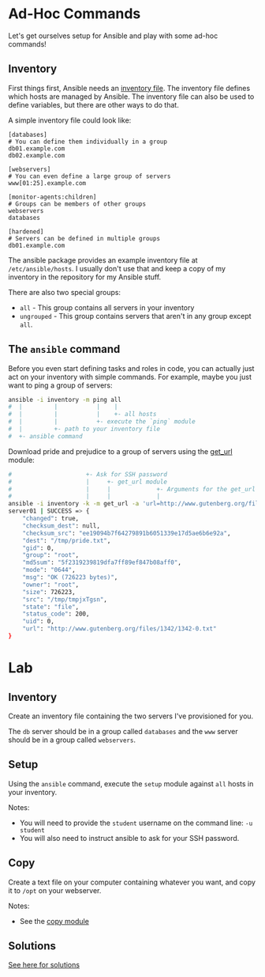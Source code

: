 # Ad-Hoc Commands

Let's get ourselves setup for Ansible and play with some ad-hoc commands!

## Inventory

First things first, Ansible needs an
[inventory file](http://docs.ansible.com/ansible/latest/intro_inventory.html).
The inventory file defines which hosts are managed by Ansible. The inventory
file can also be used to define variables, but there are other ways to do that.

A simple inventory file could look like:

```
[databases]
# You can define them individually in a group
db01.example.com
db02.example.com

[webservers]
# You can even define a large group of servers
www[01:25].example.com

[monitor-agents:children]
# Groups can be members of other groups
webservers
databases

[hardened]
# Servers can be defined in multiple groups
db01.example.com
```

The ansible package provides an example inventory file at `/etc/ansible/hosts`.
I usually don't use that and keep a copy of my inventory in the repository for
my Ansible stuff.

There are also two special groups:

* `all` - This group contains all servers in your inventory
* `ungrouped` - This group contains servers that aren't in any group except `all`.

## The `ansible` command

Before you even start defining tasks and roles in code, you can actually just
act on your inventory with simple commands. For example, maybe you just want
to ping a group of servers:

```bash
ansible -i inventory -m ping all
#  |         |           |    |
#  |         |           |    +- all hosts
#  |         |           +- execute the `ping` module
#  |         +- path to your inventory file
#  +- ansible command
```

Download pride and prejudice to a group of servers using the
[get_url](http://docs.ansible.com/ansible/latest/get_url_module.html) module:

```bash
#                     +- Ask for SSH password
#                     |     +- get_url module
#                     |     |             +- Arguments for the get_url module                  server to act on -+
#                     |     |             |                                                                      |
ansible -i inventory -k -m get_url -a 'url=http://www.gutenberg.org/files/1342/1342-0.txt dest=/tmp/pride.txt' server01
server01 | SUCCESS => {
    "changed": true,
    "checksum_dest": null,
    "checksum_src": "ee19094b7f64279891b6051339e17d5ae6b6e92a",
    "dest": "/tmp/pride.txt",
    "gid": 0,
    "group": "root",
    "md5sum": "5f2319239819dfa7ff89ef847b08aff0",
    "mode": "0644",
    "msg": "OK (726223 bytes)",
    "owner": "root",
    "size": 726223,
    "src": "/tmp/tmpjxTgsn",
    "state": "file",
    "status_code": 200,
    "uid": 0,
    "url": "http://www.gutenberg.org/files/1342/1342-0.txt"
}
```

# Lab

## Inventory

Create an inventory file containing the two servers I've provisioned for you.

The `db` server should be in a group called `databases` and the `www` server
should be in a group called `webservers`.

## Setup

Using the `ansible` command, execute the `setup` module against `all` hosts in
your inventory.

Notes:
* You will need to provide the `student` username on the command line:
`-u student`
* You will also need to instruct ansible to ask for your SSH password.

## Copy

Create a text file on your computer containing whatever you want, and copy it
to `/opt` on your webserver.

Notes:
* See the [copy module](http://docs.ansible.com/ansible/latest/copy_module.html)

## Solutions

[See here for solutions](02_lab_solutions.md)
